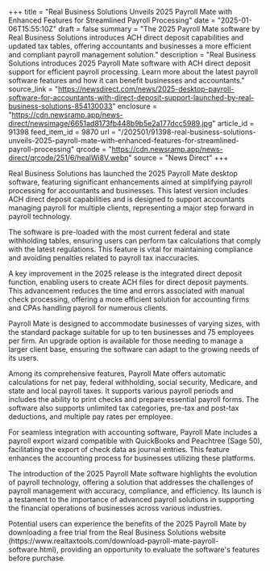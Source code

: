+++
title = "Real Business Solutions Unveils 2025 Payroll Mate with Enhanced Features for Streamlined Payroll Processing"
date = "2025-01-06T15:55:10Z"
draft = false
summary = "The 2025 Payroll Mate software by Real Business Solutions introduces ACH direct deposit capabilities and updated tax tables, offering accountants and businesses a more efficient and compliant payroll management solution."
description = "Real Business Solutions introduces 2025 Payroll Mate software with ACH direct deposit support for efficient payroll processing. Learn more about the latest payroll software features and how it can benefit businesses and accountants."
source_link = "https://newsdirect.com/news/2025-desktop-payroll-software-for-accountants-with-direct-deposit-support-launched-by-real-business-solutions-854130033"
enclosure = "https://cdn.newsramp.app/news-direct/newsimage/6651ad8173fb448b9b5e2a177dcc5989.jpg"
article_id = 91398
feed_item_id = 9870
url = "/202501/91398-real-business-solutions-unveils-2025-payroll-mate-with-enhanced-features-for-streamlined-payroll-processing"
qrcode = "https://cdn.newsramp.app/news-direct/qrcode/251/6/healWi8V.webp"
source = "News Direct"
+++

<p>Real Business Solutions has launched the 2025 Payroll Mate desktop software, featuring significant enhancements aimed at simplifying payroll processing for accountants and businesses. This latest version includes ACH direct deposit capabilities and is designed to support accountants managing payroll for multiple clients, representing a major step forward in payroll technology.</p><p>The software is pre-loaded with the most current federal and state withholding tables, ensuring users can perform tax calculations that comply with the latest regulations. This feature is vital for maintaining compliance and avoiding penalties related to payroll tax inaccuracies.</p><p>A key improvement in the 2025 release is the integrated direct deposit function, enabling users to create ACH files for direct deposit payments. This advancement reduces the time and errors associated with manual check processing, offering a more efficient solution for accounting firms and CPAs handling payroll for numerous clients.</p><p>Payroll Mate is designed to accommodate businesses of varying sizes, with the standard package suitable for up to ten businesses and 75 employees per firm. An upgrade option is available for those needing to manage a larger client base, ensuring the software can adapt to the growing needs of its users.</p><p>Among its comprehensive features, Payroll Mate offers automatic calculations for net pay, federal withholding, social security, Medicare, and state and local payroll taxes. It supports various payroll periods and includes the ability to print checks and prepare essential payroll forms. The software also supports unlimited tax categories, pre-tax and post-tax deductions, and multiple pay rates per employee.</p><p>For seamless integration with accounting software, Payroll Mate includes a payroll export wizard compatible with QuickBooks and Peachtree (Sage 50), facilitating the export of check data as journal entries. This feature enhances the accounting process for businesses utilizing these platforms.</p><p>The introduction of the 2025 Payroll Mate software highlights the evolution of payroll technology, offering a solution that addresses the challenges of payroll management with accuracy, compliance, and efficiency. Its launch is a testament to the importance of advanced payroll solutions in supporting the financial operations of businesses across various industries.</p><p>Potential users can experience the benefits of the 2025 Payroll Mate by downloading a free trial from the Real Business Solutions website (https://www.realtaxtools.com/download-payroll-mate-payroll-software.html), providing an opportunity to evaluate the software's features before purchase.</p>